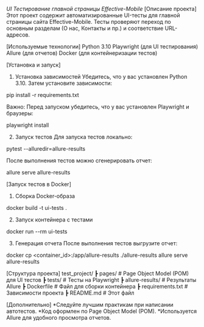*UI Тестирование главной страницы Effective-Mobile*
[Описание проекта]
Этот проект содержит автоматизированные UI-тесты для главной страницы сайта Effective-Mobile.
Тесты проверяют переход по основным разделам (О нас, Контакты и пр.) и соответствие URL-адресов.

[Используемые технологии]
Python 3.10
Playwright (для UI тестирования)
Allure (для отчетов)
Docker (для контейнеризации тестов)

[Установка и запуск]
1. Установка зависимостей
Убедитесь, что у вас установлен Python 3.10.
Затем установите зависимости:

pip install -r requirements.txt

Важно: Перед запуском убедитесь, что у вас установлен Playwright и браузеры:

playwright install

2. Запуск тестов
Для запуска тестов локально:

pytest --alluredir=allure-results

После выполнения тестов можно сгенерировать отчет:

allure serve allure-results

[Запуск тестов в Docker]
1. Сборка Docker-образа

docker build -t ui-tests .

2. Запуск контейнера с тестами

docker run --rm ui-tests

3. Генерация отчета
После выполнения тестов выгрузите отчет:

docker cp <container_id>:/app/allure-results ./allure-results
allure serve allure-results

[Структура проекта]
test_project/
 ┣ pages/             # Page Object Model (POM) для UI тестов
 ┣ tests/             # Тесты на Playwright
 ┣ allure-results/    # Результаты Allure
 ┣ Dockerfile         # Файл для сборки контейнера
 ┣ requirements.txt   # Зависимости проекта
 ┣ README.md          # Этот файл

[Дополнительно]
*Следуйте лучшим практикам при написании автотестов.
*Код оформлен по Page Object Model (POM).
*Используется Allure для удобного просмотра отчетов.

